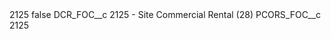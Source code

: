 <?xml version="1.0" encoding="UTF-8"?>
<CustomMetadata xmlns="http://soap.sforce.com/2006/04/metadata" xmlns:xsi="http://www.w3.org/2001/XMLSchema-instance" xmlns:xsd="http://www.w3.org/2001/XMLSchema">
    <label>2125</label>
    <protected>false</protected>
    <values>
        <field>DCR_FOC__c</field>
        <value xsi:type="xsd:string">2125 - Site Commercial Rental (28)</value>
    </values>
    <values>
        <field>PCORS_FOC__c</field>
        <value xsi:type="xsd:string">2125</value>
    </values>
</CustomMetadata>
